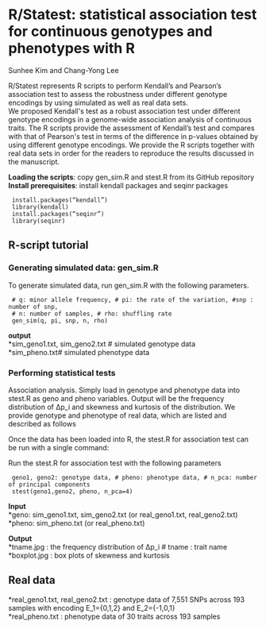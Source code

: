 #  R/Statest: statistical association test for continuous genotypes and phenotypes with R
 
Sunhee Kim and Chang-Yong Lee

R/Statest represents R scripts to perform Kendall’s and Pearson’s association test to assess the robustness under different genotype encodings by using simulated as well as real data sets.    
We proposed Kendall's test as a robust association test under different genotype encodings in a genome-wide association analysis of continuous traits. The R scripts provide the assessment of Kendall’s test and compares with that of Pearson's test in terms of the difference in p-values obtained by using different genotype encodings. We provide the R scripts together with real data sets in order for the readers to reproduce the results discussed in the manuscript.

**Loading the scripts**: copy gen_sim.R and stest.R from its GitHub repository   
**Install prerequisites**: install kendall packages and seqinr packages

     install.packages(“kendall”)
     library(kendall)
     install.packages(“seqinr”)
     library(seqinr)


## R-script tutorial
### Generating simulated data: gen_sim.R
To generate simulated data, run gen_sim.R with the following parameters.

     # q: minor allele frequency, # pi: the rate of the variation, #snp : number of snp, 
     # n: number of samples, # rho: shuffling rate
     gen_sim(q, pi, snp, n, rho)
     
**output**     
*sim_geno1.txt, sim_geno2.txt # simulated genotype data    
*sim_pheno.txt# simulated phenotype data

### Performing statistical tests 
Association analysis. Simply load in genotype and phenotype data into stest.R as geno and pheno variables. Output will be the frequency distribution of ∆p_i and skewness and kurtosis of the distribution. We provide genotype and phenotype of real data, which are listed and described as follows

Once the data has been loaded into R, the stest.R for association test can be run with a single command:

Run the stest.R for association test with the following parameters

     geno1, geno2: genotype data, # pheno: phenotype data, # n_pca: number of principal components
     stest(geno1,geno2, pheno, n_pca=4)
      
**Input**    
*geno: sim_geno1.txt, sim_geno2.txt (or real_geno1.txt, real_geno2.txt)    
*pheno: sim_pheno.txt (or real_pheno.txt) 

**Output**<br>
*tname.jpg : the frequency distribution of ∆p_i    # tname : trait name    
*boxplot.jpg : box plots of skewness and kurtosis

## Real data
*real_geno1.txt, real_geno2.txt : genotype data of 7,551 SNPs across 193 samples with encoding E_1={0,1,2} and E_2={-1,0,1}    
*real_pheno.txt : phenotype data of 30 traits across 193 samples
